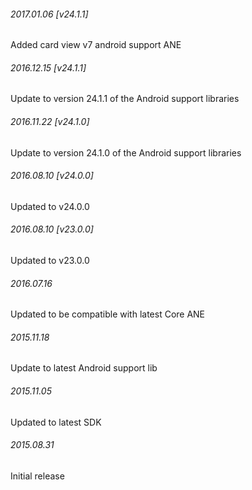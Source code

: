

###### 2017.01.06 [v24.1.1]

Added card view v7 android support ANE


###### 2016.12.15 [v24.1.1]

Update to version 24.1.1 of the Android support libraries


###### 2016.11.22 [v24.1.0]

Update to version 24.1.0 of the Android support libraries


###### 2016.08.10 [v24.0.0]

Updated to v24.0.0


###### 2016.08.10 [v23.0.0]

Updated to v23.0.0


######  2016.07.16

Updated to be compatible with latest Core ANE


###### 2015.11.18

Update to latest Android support lib


###### 2015.11.05

Updated to latest SDK


###### 2015.08.31

Initial release

